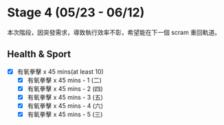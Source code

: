 # Stage 4 (05/23 - 06/12)

本次階段，因突發需求，導致執行效率不彰，希望能在下一個 scram 重回軌道。

## Health & Sport

- [x] 有氧拳擊 x 45 mins(at least 10)
  - [x] 有氧拳擊 x 45 mins - 1 (二)
  - [x] 有氧拳擊 x 45 mins - 2 (四)
  - [x] 有氧拳擊 x 45 mins - 3 (五)
  - [x] 有氧拳擊 x 45 mins - 4 (六)
  - [x] 有氧拳擊 x 45 mins - 5 (三)
